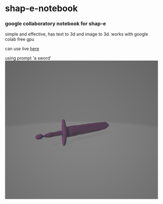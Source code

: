 # shap-e-notebook
### google collaboratory notebook for shap-e

simple and effective, has text to 3d and image to 3d. works with google colab free gpu

can use live [here](https://colab.research.google.com/github/Logan-010/shap-e-notebook/blob/main/shap-e.ipynb)

using prompt 'a sword'
![example](https://raw.githubusercontent.com/Logan-010/shap-e-notebook/main/example.png)
